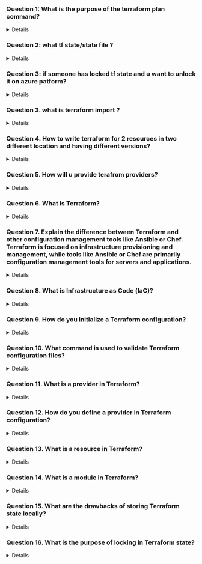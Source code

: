 ### Question 1: What is the purpose of the terraform plan command?
<details>
- The terraform plan command is used to create an execution plan. It shows what actions Terraform will take to achieve the desired state defined in the configuration files. This includes:

Creating: Resources that will be created.

Updating: Resources that will be modified.

Destroying: Resources that will be removed.

The plan output helps users understand the changes before applying them, reducing the risk of unintended modifications.

</details>

### Question 2: what tf state/state file ?
<details>
- TF state (Terraform state) is a file that keeps track of the infrastructure
- State file is crucial because it allows Terraform to know the current status of the infrastructure and how it corresponds to the configuration described in the Terraform files.
</details>

### Question 3: if someone has locked tf state and u want to unlock it on azure patform?
<details>


### 1. **Remove Lock from Azure**
   - If the Terraform lock persists due to an Azure environment or storage issue, you can remove the lock manually from the Azure Storage Account by deleting the lock file associated with your Terraform state:
     - Navigate to the container in the Azure Storage Account where the `.tfstate` file is stored.
     - Locate and delete the lock file, usually named something like `default.tfstate.lock`.


Terraform state locks occur to prevent concurrent operations on the same state file, which could potentially lead to state corruption. Here are some common reasons why a Terraform state might become locked:

### 1. **Concurrent Terraform Operations**
   - **Multiple Users or CI/CD Pipelines**: If multiple users or CI/CD pipelines attempt to run Terraform operations (`apply`, `plan`, `destroy`) simultaneously, Terraform will lock the state to ensure only one process modifies it at a time.

### 2. **Long-Running Terraform Operations**
   - **Complex Changes**: Some Terraform operations might take a long time due to the complexity or number of resources being modified, leading to the state being locked for an extended period.
   - **Network Latency or Timeouts**: High network latency or timeouts can cause Terraform to lose connection with the state, potentially leaving it in a locked state.

</details>

### Question 3. what is terraform import ?
<details>
- terraform import is a Terraform command used to bring existing infrastructure that wasn't originally created by Terraform under Terraform management. This allows Terraform to recognize and manage resources that were manually created, or provisioned by other tools, and incorporate them into Terraform's state file without modifying or recreating them.
</details>

### Question 4. How to write terraform for 2 resources in two different location and having different versions?
<details>
- To manage two resources in different locations with different versions using Terraform, you can define separate resource blocks in your .tf configuration files.

### **Explanation:**
- **Providers with Aliases:** By using provider aliases (`azurerm.eastus` and `azurerm.westeurope`), you can deploy resources in different Azure locations and use different provider versions if needed.
- **Separate Resource Blocks:** Each resource block is tied to a specific provider alias, which determines its location and version.
- **Version Control:** Specifying different versions for each provider allows you to manage compatibility and functionality for different regions.
</details>

### Question 5. How will u provide terafrom providers?
<details>

In Terraform, providers are plugins that allow Terraform to interact with APIs of cloud platforms.  Providers are responsible for defining and managing the lifecycle of the resources associated with a particular service.

To use a provider in Terraform, you need to define it in your configuration files. This involves specifying which provider to use, configuring any necessary settings like authentication, and optionally locking the provider to a specific version.

### **Steps to Provide a Terraform Provider:**

#### 1. **Define the Provider in the Configuration**
   - The provider is defined in the Terraform configuration using the `provider` block. This is where you specify the details of the provider you want to use.

   ```hcl
   provider "azurerm" {
     features = {}
     subscription_id = "your_subscription_id"
     client_id       = "your_client_id"
     client_secret   = "your_client_secret"
     tenant_id       = "your_tenant_id"
   }
   ```

   In this example, the `azurerm` provider is configured with authentication details for Azure.


  
</details>

### Question 6. What is Terraform?
<details>

- Terraform is an open-source infrastructure as code software tool created by HashiCorp. It allows users to define and provision infrastructure using a high- level configuration language known as HashiCorp Configuration Language (HCL).

- written in the Go language
- The provisioning of cloud resources, for instance, is one of the main use cases of Terraform.

</details>

### Question 7. Explain the difference between Terraform and other configuration management tools like Ansible or Chef. Terraform is focused on infrastructure provisioning and management, while tools like Ansible or Chef are primarily configuration management tools for servers and applications.
<details>

 - Terraform is focused on infrastructure provisioning and management, while tools like Ansible or Chef are primarily configuration management tools for servers and applications.
 - State Files: Terraform uses state files to keep track of the current state of the infrastructure. No Persistent State: These tools typically do not maintain a persistent state file. Instead, they check the current state of a system and make changes as needed each time they run.

 </details>

### Question 8. What is Infrastructure as Code (laC)?
<details>
 - Infrastructure as Code is the practice of managing infrastructure using code and automation  
</details>

### Question 9. How do you initialize a Terraform configuration?
<details>

- You initialize a Terraform configuration by running the terraform init command in the directory containing your Terraform configuration files

</details>

### Question 10. What command is used to validate Terraform configuration files?
<details>

 Correct command to validate Terraform configuration files is:

```bash
terraform validate
```

### **Explanation:**
- **`terraform validate`**: This command checks the syntax and validity of the Terraform configuration files. It ensures that the configuration is syntactically correct and internally consistent, but it does not interact with any infrastructure resources. This is a useful command to run before applying your configuration to ensure there are no errors in your `.tf` files.


</details>

### Question 11. What is a provider in Terraform?
<details>
• A provider is a plugin that Terraform uses to interact with a specific cloud or infrastructure service. Examples include AWS, Azure, Google Cloud, etc.

</details>

### Question 12. How do you define a provider in Terraform configuration? 
<details>

To define a provider in a Terraform configuration, you use the `provider` block within your `.tf` file. This block specifies the provider and any necessary configuration settings for that provider. 

Here's an example for defining the AWS provider:

```hcl
provider "aws" {
  region = "us-west-2"
}
```

### **Explanation:**
- **`provider "aws"`**: This block specifies that you are using the AWS provider.
- **`region = "us-west-2"`**: The `region` attribute sets the AWS region where Terraform will create and manage resources, in this case, "us-west-2" (Oregon).


</details>

### Question 13. What is a resource in Terraform?
<details>

 - Resource is a fundamental component that represents a piece of your infrastructure. Each resource block defines a specific infrastructure object, like anAzure Virtual Machine (VM), Azure Virtual Network (VNet), Azure Storage Account, Azure Resource Group 
</details>

### Question 14. What is a module in Terraform?
<details>

- Terraform is indeed a collection of configuration files that are organized together
- Modules can be stored locally, in a version control system like GitHub, or on Terraform's module registry, allowing easy distribution and versioning
- 

</details>

### Question 15. What are the drawbacks of storing Terraform state locally?
<details>
• Storing Terraform state locally can lead to issues with collaboration and concurrency, as multiple users working on the same configuration can overwrite each other's changes
</details>

### Question 16. What is the purpose of locking in Terraform state?
<details>

- Locking in Terraform state prevents concurrent operations from multiple users, ensuring that changes are applied sequentially and preventing conflicts.

</details>
